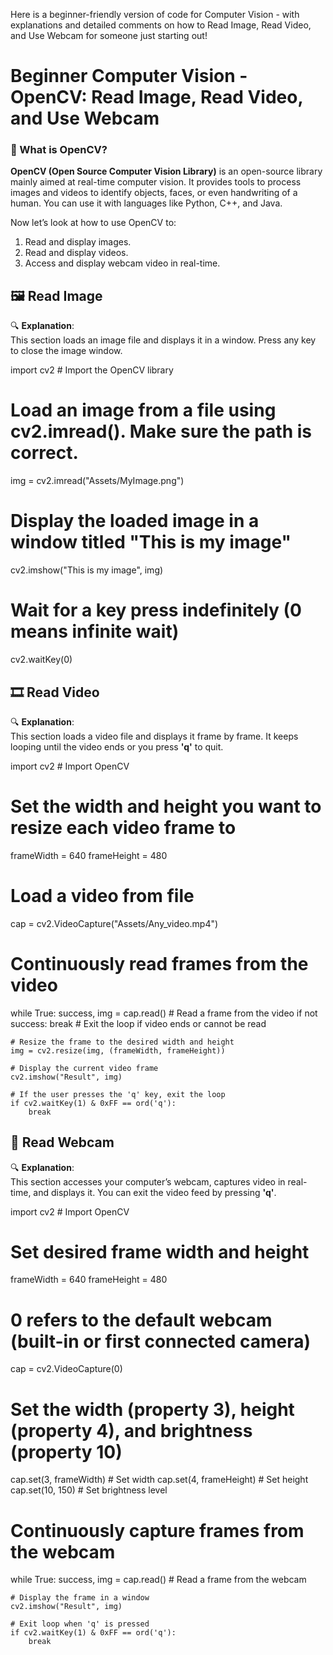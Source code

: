 Here is a beginner-friendly version of code for Computer Vision - with explanations and detailed comments on how to Read Image, Read Video, and Use Webcam for someone just starting out!


# **Beginner Computer Vision - OpenCV: Read Image, Read Video, and Use Webcam**

### 👋 What is OpenCV?
**OpenCV (Open Source Computer Vision Library)** is an open-source library mainly aimed at real-time computer vision. It provides tools to process images and videos to identify objects, faces, or even handwriting of a human. You can use it with languages like Python, C++, and Java.

Now let’s look at how to use OpenCV to:
1. Read and display images.
2. Read and display videos.
3. Access and display webcam video in real-time.



## 🖼️ **Read Image**
🔍 **Explanation**:  
This section loads an image file and displays it in a window. Press any key to close the image window.

import cv2  # Import the OpenCV library

# Load an image from a file using cv2.imread(). Make sure the path is correct.
img = cv2.imread("Assets/MyImage.png")

# Display the loaded image in a window titled "This is my image"
cv2.imshow("This is my image", img)

# Wait for a key press indefinitely (0 means infinite wait)
cv2.waitKey(0)


## 🎞️ **Read Video**
🔍 **Explanation**:  
This section loads a video file and displays it frame by frame. It keeps looping until the video ends or you press **'q'** to quit.

import cv2  # Import OpenCV

# Set the width and height you want to resize each video frame to
frameWidth = 640
frameHeight = 480

# Load a video from file
cap = cv2.VideoCapture("Assets/Any_video.mp4")

# Continuously read frames from the video
while True:
    success, img = cap.read()  # Read a frame from the video
    if not success:
        break  # Exit the loop if video ends or cannot be read

    # Resize the frame to the desired width and height
    img = cv2.resize(img, (frameWidth, frameHeight))

    # Display the current video frame
    cv2.imshow("Result", img)

    # If the user presses the 'q' key, exit the loop
    if cv2.waitKey(1) & 0xFF == ord('q'):
        break


## 🎥 **Read Webcam**
🔍 **Explanation**:  
This section accesses your computer’s webcam, captures video in real-time, and displays it. You can exit the video feed by pressing **'q'**.

import cv2  # Import OpenCV

# Set desired frame width and height
frameWidth = 640
frameHeight = 480

# 0 refers to the default webcam (built-in or first connected camera)
cap = cv2.VideoCapture(0)

# Set the width (property 3), height (property 4), and brightness (property 10)
cap.set(3, frameWidth)      # Set width
cap.set(4, frameHeight)     # Set height
cap.set(10, 150)            # Set brightness level

# Continuously capture frames from the webcam
while True:
    success, img = cap.read()  # Read a frame from the webcam

    # Display the frame in a window
    cv2.imshow("Result", img)

    # Exit loop when 'q' is pressed
    if cv2.waitKey(1) & 0xFF == ord('q'):
        break





